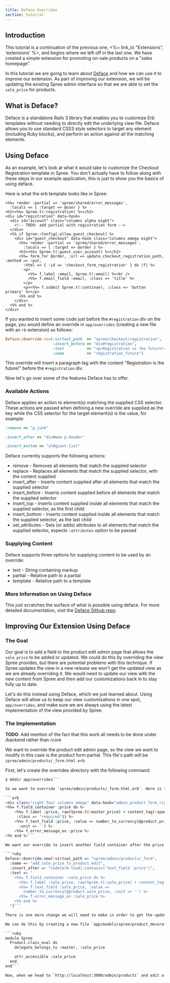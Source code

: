 ```yaml
---
title: Deface Overrides
section: tutorial
---
```


## Introduction

This tutorial is a continuation of the previous one, <%= link_to "Extensions", 'extensions' %>, and begins where we left off in the last one. We have created a simple extension for promoting on-sale products on a "sales homepage".

In this tutorial we are going to learn about [Deface](https://github.com/spree/deface) and how we can use it to improve our extension. As part of improving our extension, we will be updating the existing Spree admin interface so that we are able to set the `sale_price` for products.

## What is Deface?

Deface is a standalone Rails 3 library that enables you to customize Erb templates without needing to directly edit the underlying view file. Deface allows you to use standard CSS3 style selectors to target any element (including Ruby blocks), and perform an action against all the matching elements.

## Using Deface

As an example, let's look at what it would take to customize the Checkout Registration template in Spree. You don't actually have to follow along with these steps in our example application, this is just to show you the basics of using deface.

Here is what the erb template looks like in Spree:

```erb
<%%= render :partial => 'spree/shared/error_messages',
  :locals => { :target => @user } %>
<h2><%%= Spree.t(:registration) %></h2>
<div id="registration" data-hook>
  <div id="account" class="columns alpha eight">
    <!-- TODO: add partial with registration form -->
  </div>
  <%% if Spree::Config[:allow_guest_checkout] %>
    <div id="guest_checkout" data-hook class="columns omega eight">
      <%%= render :partial => 'spree/shared/error_messages',
        :locals => { :target => @order } %>
      <h2><%%= Spree.t(:guest_user_account) %></h2>
      <%%= form_for @order, :url => update_checkout_registration_path, :method => :put,
        :html => { :id => 'checkout_form_registration' } do |f| %>
        <p>
          <%%= f.label :email, Spree.t(:email) %><br />
          <%%= f.email_field :email, :class => 'title' %>
        </p>
        <p><%%= f.submit Spree.t(:continue), :class => 'button primary' %></p>
      <%% end %>
    </div>
  <%% end %>
</div>
```

If you wanted to insert some code just before the `#registration` div on the page, you would define an override in `app/overrides` (creating a new file with an `rb` extension) as follows:

```ruby
Deface::Override.new(:virtual_path  => "spree/checkout/registration",
                     :insert_before => "div#registration",
                     :text          => "<p>Registration is the future!</p>",
                     :name          => "registration_future")
```

This override will insert a paragraph tag with the content "Registration is the future!" before the `#registration` div.

Now let's go over some of the features Deface has to offer.

### Available Actions

Deface applies an action to element(s) matching the supplied CSS selector. These actions are passed when defining a new override are supplied as the key while the CSS selector for the target element(s) is the value, for example:

```ruby
:remove => "p.junk"

:insert_after => "div#wow p.header"

:insert_bottom => "ul#giant-list"
```

Deface currently supports the following actions:

* remove - Removes all elements that match the supplied selector
* replace - Replaces all elements that match the supplied selector, with the content supplied
* insert_after - Inserts content supplied after all elements that match the supplied selector
* insert_before - Inserts content supplied before all elements that match the supplied selector
* insert_top - Inserts content supplied inside all elements that match the supplied selector, as the first child
* insert_bottom - Inserts content supplied inside all elements that match the supplied selector, as the last child
* set_attributes - Sets (or adds) attributes to all elements that match the supplied selector, expects `:attributes` option to be passed

### Supplying Content

Deface supports three options for supplying content to be used by an override:

* text - String containing markup
* partial - Relative path to a partial
* template - Relative path to a template

### More Information on Using Deface

This just scratches the surface of what is possible using deface. For more detailed documentation, visit the [Deface Github repo](https://github.com/spree/deface).

## Improving Our Extension Using Deface

### The Goal

Our goal is to add a field to the product edit admin page that allows the `sale_price` to be added or updated. We could do this by overriding the view Spree provides, but there are potential problems with this technique. If Spree updates the view in a new release we won't get the updated view as we are already overriding it. We would need to update our view with the new content from Spree and then add our customizations back in to stay fully up to date.

Let's do this instead using Deface, which we just learned about. Using Deface will allow us to keep our view customizations in one spot, `app/overrides`, and make sure we are always using the latest implementation of the view provided by Spree.

### The Implementation

**TODO**: Add mention of the fact that this work all needs to be done under /backend rather than /core

We want to override the product edit admin page, so the view we want to modify in this case is the product form partial. This file's path will be `spree/admin/products/_form.html.erb`.

First, let's create the overrides directory with the following command:

```bash
$ mkdir app/overrides```

So we want to override `spree/admin/products/_form.html.erb`. Here is the part of the file we are going to add content to (you can also view the [full file](https://github.com/spree/spree/blob/master/backend/app/views/spree/admin/products/_form.html.erb)):

```erb
<div class="right four columns omega" data-hook="admin_product_form_right">
<%%= f.field_container :price do %>
    <%%= f.label :price, raw(Spree.t(:master_price) + content_tag(:span, ' *',
     :class => "required")) %>
    <%%= f.text_field :price, :value => number_to_currency(@product.price,
      :unit => '') %>
    <%%= f.error_message_on :price %>
<%% end %>```

We want our override to insert another field container after the price field container. We can do this by creating a new file `app/overrides/add_sale_price_to_product_edit.rb` and adding the following content:

```ruby
Deface::Override.new(:virtual_path => "spree/admin/products/_form",
  :name => "add_sale_price_to_product_edit",
  :insert_after => "code[erb-loud]:contains('text_field :price')",
  :text => "
    <%%= f.field_container :sale_price do %>
      <%%= f.label :sale_price, raw(Spree.t(:sale_price) + content_tag(:span, ' *')) %>
      <%%= f.text_field :sale_price, :value =>
        number_to_currency(@product.sale_price, :unit => '') %>
      <%%= f.error_message_on :sale_price %>
    <%% end %>
  ")```

There is one more change we will need to make in order to get the updated product edit form working. We need to make `sale_price` attr_accessible on the `Spree::Product` model and delegate to the master variant for `sale_price`.

We can do this by creating a new file `app/models/spree/product_decorator.rb` and adding the following content to it:

```ruby
module Spree
  Product.class_eval do
    delegate_belongs_to :master, :sale_price

    attr_accessible :sale_price
  end
end```

Now, when we head to `http://localhost:3000/admin/products` and edit a product, we should be able to set a sale price for the product and be able to view it on our sale page, `http://localhost:3000/sale`. Note that you will likely need to restart our example Spree application (created in the <%= link_to "Getting Started", 'getting_started_tutorial' %> tutorial).
